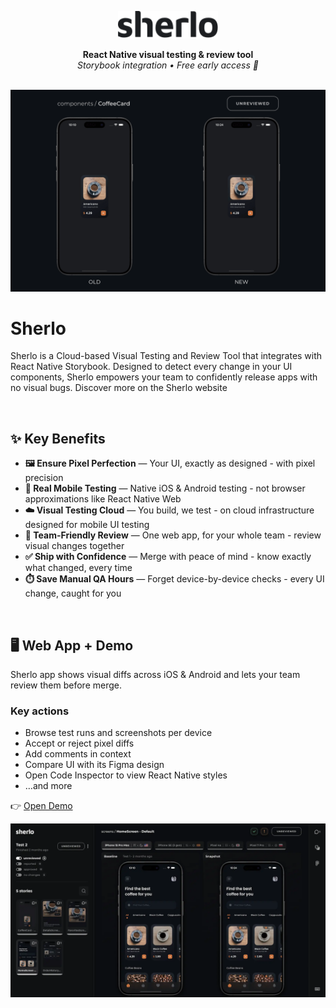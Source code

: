 <p align="center">
  <a href="https://sherlo.io/">
    <picture>
      <source media="(prefers-color-scheme: dark)" srcset="./assets/logo-dark.svg">
      <img src="./assets/logo-light.svg" alt="Sherlo" width="160" />
    </picture>
  </a>
</p>

<!-- <p align="center">Visual testing & review tool for React Native</p> -->

<!-- <p align="center">
  <strong>„Pixel-perfect React Native bez ręcznego klikania po emulatorach”</strong><br/>
  <em>Visual testing & review tool • Storybook integration • Free early access 🎉</em>
</p> -->

<!-- <p align="center">React Native visual testing & review tool • Storybook integration • Free early access 🎉</p> -->

<p align="center">
  <strong>React Native visual testing & review tool</strong><br/>
  <em>Storybook integration • Free early access 🎉</em>
</p>

<br />

<div align="center">
  <img src="./assets/sherlo.gif" alt="XXXXXXX" width="780" />
</div>

# Sherlo

Sherlo is a Cloud-based Visual Testing and Review Tool that integrates with React Native Storybook. Designed to detect every change in your UI components, Sherlo empowers your team to confidently release apps with no visual bugs. Discover more on the Sherlo website

<br />

## ✨ Key Benefits

- **🖼️ Ensure Pixel Perfection** — Your UI, exactly as designed - with pixel precision
- **📱 Real Mobile Testing** — Native iOS & Android testing - not browser approximations like React Native Web
- **☁️ Visual Testing Cloud** — You build, we test - on cloud infrastructure designed for mobile UI testing
- **🤝 Team-Friendly Review** — One web app, for your whole team - review visual changes together
- **✅ Ship with Confidence** — Merge with peace of mind - know exactly what changed, every time
- **⏱️ Save Manual QA Hours** — Forget device-by-device checks - every UI change, caught for you

<br />

## 🖥️ Web App + Demo

Sherlo app shows visual diffs across iOS & Android and lets your team review them before merge.

### Key actions

- Browse test runs and screenshots per device
- Accept or reject pixel diffs
- Add comments in context
- Compare UI with its Figma design
- Open Code Inspector to view React Native styles
- …and more

👉 [Open Demo](https://app.sherlo.io/demo)

<div align="center">
  <img src="./assets/app.webp" alt="Sherlo – podgląd aplikacji" />
</div>
